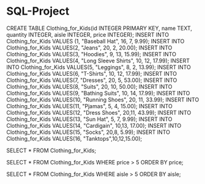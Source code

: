 # SQL-Project

CREATE TABLE Clothing_for_Kids(id INTEGER PRIMARY KEY, name TEXT, quantity INTEGER, aisle INTEGER, price INTEGER);
INSERT INTO Clothing_for_Kids VALUES (1, "Baseball Hat", 16, 7, 9.99);
INSERT INTO Clothing_for_Kids VALUES(2, "Jeans", 20, 2, 20.00);
INSERT INTO Clothing_for_Kids VALUES(3, "Hoodies", 9, 13, 15.99);
INSERT INTO Clothing_for_Kids VALUES(4, "Long Sleeve Shirts", 10, 12, 17.99);
INSERT INTO Clothing_for_Kids VALUES(5, "Leggings", 8, 2, 13.99);
INSERT INTO Clothing_for_Kids  VALUES(6, "T-Shirts", 10, 12, 17.99);
INSERT INTO Clothing_for_Kids VALUES(7, "Dresses", 20, 5, 53.00);
INSERT INTO Clothing_for_Kids VALUES(8, "Suits", 20, 10, 50.00);
INSERT INTO Clothing_for_Kids VALUES(9, "Bathing Suits", 10, 14, 17.99);
INSERT INTO Clothing_for_Kids VALUES(10, "Running Shoes", 20, 11, 33.99);
INSERT INTO Clothing_for_Kids  VALUES(11, "Pjamas", 5, 4, 15.00);
INSERT INTO Clothing_for_Kids VALUES(12, "Dress Shoes", 20,11, 43.99);
INSERT INTO Clothing_for_Kids  VALUES(13, "Sun Hat", 5, 7, 9.99);
INSERT INTO Clothing_for_Kids VALUES(14, "Cardigain", 10,13, 17.00);
INSERT INTO Clothing_for_Kids VALUES(15, "Socks", 20,8, 5.99);
INSERT INTO Clothing_for_Kids VALUES(16, "Tanktops",10,12,15.00);


SELECT * FROM Clothing_for_Kids;

 SELECT * FROM Clothing_for_Kids WHERE price > 5 ORDER BY price; 
 
 SELECT * FROM Clothing_for_Kids WHERE aisle > 5 ORDER BY aisle;
